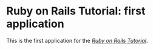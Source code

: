 # Ruby on Rails Tutorial: first application

This is the first application for the [*Ruby on Rails Tutorial*](
http://railstutorial.org/).
